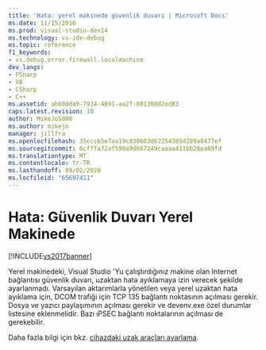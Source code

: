 ```yaml
---
title: 'Hata: yerel makinede güvenlik duvarı | Microsoft Docs'
ms.date: 11/15/2016
ms.prod: visual-studio-dev14
ms.technology: vs-ide-debug
ms.topic: reference
f1_keywords:
- vs.debug.error.firewall.localmachine
dev_langs:
- FSharp
- VB
- CSharp
- C++
ms.assetid: ab60dda9-7934-4891-aa2f-001380d2ed83
caps.latest.revision: 10
author: MikeJo5000
ms.author: mikejo
manager: jillfra
ms.openlocfilehash: 35ccc65e7aa19c830603d62254385d289a8477ef
ms.sourcegitcommit: 6cfffa72af599a9d667249caaaa411bb28ea69fd
ms.translationtype: MT
ms.contentlocale: tr-TR
ms.lasthandoff: 09/02/2020
ms.locfileid: "65697411"
---
```

# <a name="error-firewall-on-local-machine"></a>Hata: Güvenlik Duvarı Yerel Makinede
[!INCLUDE[vs2017banner](../includes/vs2017banner.md)]

Yerel makinedeki, Visual Studio 'Yu çalıştırdığınız makine olan Internet bağlantısı güvenlik duvarı, uzaktan hata ayıklamaya izin verecek şekilde ayarlanmadı. Varsayılan aktarımlarla yönetilen veya yerel uzaktan hata ayıklama için, DCOM trafiği için TCP 135 bağlantı noktasının açılması gerekir. Dosya ve yazıcı paylaşımının açılması gerekir ve devenv.exe özel durumlar listesine eklenmelidir. Bazı ıPSEC bağlantı noktalarının açılması de gerekebilir.  
  
 Daha fazla bilgi için bkz. [cihazdaki uzak araçları ayarlama](https://msdn.microsoft.com/library/90f45630-0d26-4698-8c1f-63f85a12db9c).
